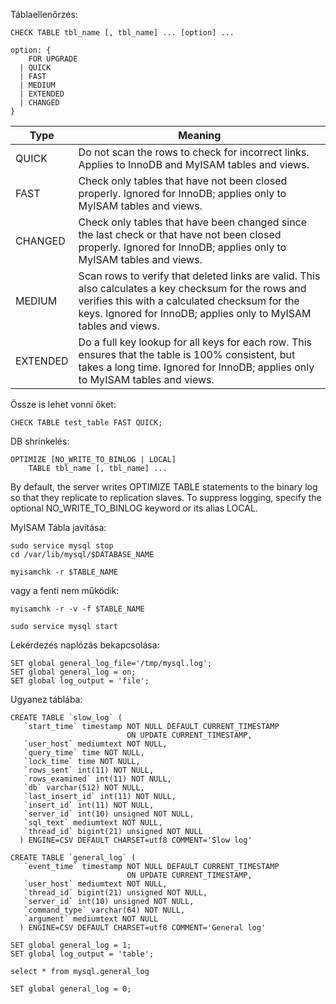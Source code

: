 Táblaellenőrzés:
```
CHECK TABLE tbl_name [, tbl_name] ... [option] ...

option: {
    FOR UPGRADE
  | QUICK
  | FAST
  | MEDIUM
  | EXTENDED
  | CHANGED
}
```

|Type|Meaning|
|---|---|
|QUICK|Do not scan the rows to check for incorrect links. Applies to InnoDB and MyISAM tables and views.|
|FAST|Check only tables that have not been closed properly. Ignored for InnoDB; applies only to MyISAM tables and views.|
|CHANGED|Check only tables that have been changed since the last check or that have not been closed properly. Ignored for InnoDB; applies only to MyISAM tables and views.|
|MEDIUM|Scan rows to verify that deleted links are valid. This also calculates a key checksum for the rows and verifies this with a calculated checksum for the keys. Ignored for InnoDB; applies only to MyISAM tables and views.|
|EXTENDED|Do a full key lookup for all keys for each row. This ensures that the table is 100% consistent, but takes a long time. Ignored for InnoDB; applies only to MyISAM tables and views.|

Össze is lehet vonni őket:
```
CHECK TABLE test_table FAST QUICK;
```

DB shrinkelés:
```
OPTIMIZE [NO_WRITE_TO_BINLOG | LOCAL]
    TABLE tbl_name [, tbl_name] ...
```
By default, the server writes OPTIMIZE TABLE statements to the binary log so that they replicate to replication slaves. To suppress logging, specify the optional NO_WRITE_TO_BINLOG keyword or its alias LOCAL.

MyISAM Tábla javítása:
```
sudo service mysql stop
cd /var/lib/mysql/$DATABASE_NAME

myisamchk -r $TABLE_NAME
```

vagy a fenti nem működik:

```
myisamchk -r -v -f $TABLE_NAME

sudo service mysql start
```

Lekérdezés naplózás bekapcsolása:
```
SET global general_log_file='/tmp/mysql.log';
SET global general_log = on;
SET global log_output = 'file';
```

Ugyanez táblába:
```
CREATE TABLE `slow_log` (
   `start_time` timestamp NOT NULL DEFAULT CURRENT_TIMESTAMP 
                          ON UPDATE CURRENT_TIMESTAMP,
   `user_host` mediumtext NOT NULL,
   `query_time` time NOT NULL,
   `lock_time` time NOT NULL,
   `rows_sent` int(11) NOT NULL,
   `rows_examined` int(11) NOT NULL,
   `db` varchar(512) NOT NULL,
   `last_insert_id` int(11) NOT NULL,
   `insert_id` int(11) NOT NULL,
   `server_id` int(10) unsigned NOT NULL,
   `sql_text` mediumtext NOT NULL,
   `thread_id` bigint(21) unsigned NOT NULL
  ) ENGINE=CSV DEFAULT CHARSET=utf8 COMMENT='Slow log'

CREATE TABLE `general_log` (
   `event_time` timestamp NOT NULL DEFAULT CURRENT_TIMESTAMP
                          ON UPDATE CURRENT_TIMESTAMP,
   `user_host` mediumtext NOT NULL,
   `thread_id` bigint(21) unsigned NOT NULL,
   `server_id` int(10) unsigned NOT NULL,
   `command_type` varchar(64) NOT NULL,
   `argument` mediumtext NOT NULL
  ) ENGINE=CSV DEFAULT CHARSET=utf8 COMMENT='General log'

SET global general_log = 1;
SET global log_output = 'table';

select * from mysql.general_log

SET global general_log = 0;
```

